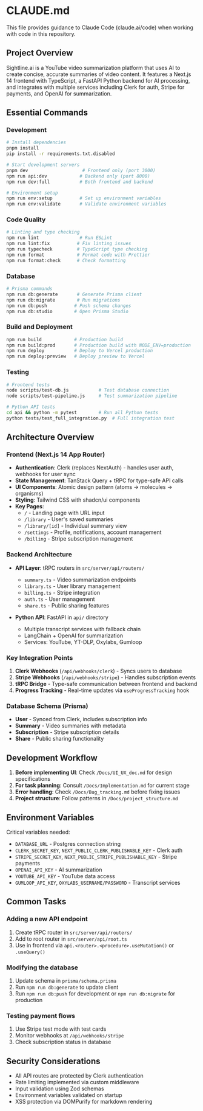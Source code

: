 # CLAUDE.md

This file provides guidance to Claude Code (claude.ai/code) when working with code in this repository.

## Project Overview

Sightline.ai is a YouTube video summarization platform that uses AI to create concise, accurate summaries of video content. It features a Next.js 14 frontend with TypeScript, a FastAPI Python backend for AI processing, and integrates with multiple services including Clerk for auth, Stripe for payments, and OpenAI for summarization.

## Essential Commands

### Development
```bash
# Install dependencies
pnpm install
pip install -r requirements.txt.disabled

# Start development servers
pnpm dev                    # Frontend only (port 3000)
npm run api:dev            # Backend only (port 8000)
npm run dev:full           # Both frontend and backend

# Environment setup
npm run env:setup          # Set up environment variables
npm run env:validate       # Validate environment variables
```

### Code Quality
```bash
# Linting and type checking
npm run lint               # Run ESLint
npm run lint:fix          # Fix linting issues
npm run typecheck         # TypeScript type checking
npm run format            # Format code with Prettier
npm run format:check      # Check formatting
```

### Database
```bash
# Prisma commands
npm run db:generate       # Generate Prisma client
npm run db:migrate        # Run migrations
npm run db:push          # Push schema changes
npm run db:studio        # Open Prisma Studio
```

### Build and Deployment
```bash
npm run build            # Production build
npm run build:prod       # Production build with NODE_ENV=production
npm run deploy           # Deploy to Vercel production
npm run deploy:preview   # Deploy preview to Vercel
```

### Testing
```bash
# Frontend tests
node scripts/test-db.js           # Test database connection
node scripts/test-pipeline.js     # Test summarization pipeline

# Python API tests
cd api && python -m pytest        # Run all Python tests
python tests/test_full_integration.py  # Full integration test
```

## Architecture Overview

### Frontend (Next.js 14 App Router)
- **Authentication**: Clerk (replaces NextAuth) - handles user auth, webhooks for user sync
- **State Management**: TanStack Query + tRPC for type-safe API calls
- **UI Components**: Atomic design pattern (atoms → molecules → organisms)
- **Styling**: Tailwind CSS with shadcn/ui components
- **Key Pages**:
  - `/` - Landing page with URL input
  - `/library` - User's saved summaries  
  - `/library/[id]` - Individual summary view
  - `/settings` - Profile, notifications, account management
  - `/billing` - Stripe subscription management

### Backend Architecture
- **API Layer**: tRPC routers in `src/server/api/routers/`
  - `summary.ts` - Video summarization endpoints
  - `library.ts` - User library management
  - `billing.ts` - Stripe integration
  - `auth.ts` - User management
  - `share.ts` - Public sharing features

- **Python API**: FastAPI in `api/` directory
  - Multiple transcript services with fallback chain
  - LangChain + OpenAI for summarization
  - Services: YouTube, YT-DLP, Oxylabs, Gumloop

### Key Integration Points
1. **Clerk Webhooks** (`/api/webhooks/clerk`) - Syncs users to database
2. **Stripe Webhooks** (`/api/webhooks/stripe`) - Handles subscription events
3. **tRPC Bridge** - Type-safe communication between frontend and backend
4. **Progress Tracking** - Real-time updates via `useProgressTracking` hook

### Database Schema (Prisma)
- **User** - Synced from Clerk, includes subscription info
- **Summary** - Video summaries with metadata
- **Subscription** - Stripe subscription details
- **Share** - Public sharing functionality

## Development Workflow

1. **Before implementing UI**: Check `/Docs/UI_UX_doc.md` for design specifications
2. **For task planning**: Consult `/Docs/Implementation.md` for current stage
3. **Error handling**: Check `/Docs/Bug_tracking.md` before fixing issues
4. **Project structure**: Follow patterns in `/Docs/project_structure.md`

## Environment Variables

Critical variables needed:
- `DATABASE_URL` - Postgres connection string
- `CLERK_SECRET_KEY`, `NEXT_PUBLIC_CLERK_PUBLISHABLE_KEY` - Clerk auth
- `STRIPE_SECRET_KEY`, `NEXT_PUBLIC_STRIPE_PUBLISHABLE_KEY` - Stripe payments
- `OPENAI_API_KEY` - AI summarization
- `YOUTUBE_API_KEY` - YouTube data access
- `GUMLOOP_API_KEY`, `OXYLABS_USERNAME/PASSWORD` - Transcript services

## Common Tasks

### Adding a new API endpoint
1. Create tRPC router in `src/server/api/routers/`
2. Add to root router in `src/server/api/root.ts`
3. Use in frontend via `api.<router>.<procedure>.useMutation()` or `.useQuery()`

### Modifying the database
1. Update schema in `prisma/schema.prisma`
2. Run `npm run db:generate` to update client
3. Run `npm run db:push` for development or `npm run db:migrate` for production

### Testing payment flows
1. Use Stripe test mode with test cards
2. Monitor webhooks at `/api/webhooks/stripe`
3. Check subscription status in database

## Security Considerations
- All API routes are protected by Clerk authentication
- Rate limiting implemented via custom middleware
- Input validation using Zod schemas
- Environment variables validated on startup
- XSS protection via DOMPurify for markdown rendering